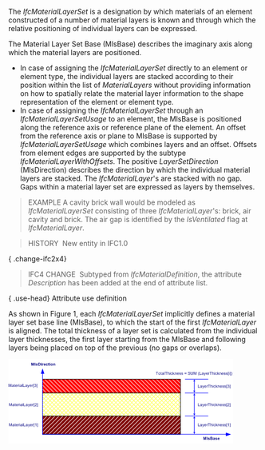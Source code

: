 ﻿The _IfcMaterialLayerSet_ is a designation by which materials of an element constructed of a number of material layers is known and through which the relative positioning of individual layers can be expressed.

The Material Layer Set Base (MlsBase) describes the imaginary axis along which the material layers are positioned.

* In case of assigning the _IfcMaterialLayerSet_ directly to an element or element type, the individual layers are stacked according to their position within the list of _MaterialLayers_ without providing information on how to spatially relate the material layer information to the shape representation of the element or element type. 
* In case of assigning the _IfcMaterialLayerSet_ through an _IfcMaterialLayerSetUsage_ to an element, the MlsBase is positioned along the reference axis or reference plane of the element. An offset from the reference axis or plane to MlsBase is supported by _IfcMaterialLayerSetUsage_ which combines layers and an offset. Offsets from element edges are supported by the subtype _IfcMaterialLayerWithOffsets_. The positive _LayerSetDirection_ (MlsDirection) describes the direction by which the individual material layers are stacked. The _IfcMaterialLayer_'s are stacked with no gap. Gaps within a material layer set are expressed as layers by themselves.

> EXAMPLE A cavity brick wall would be modeled as _IfcMaterialLayerSet_ consisting of three _IfcMaterialLayer_'s: brick, air cavity and brick. The air gap is identified by the _IsVentilated_ flag at _IfcMaterialLayer_.

> HISTORY&nbsp; New entity in IFC1.0

{ .change-ifc2x4}
> IFC4 CHANGE&nbsp; Subtyped from _IfcMaterialDefinition_, the attribute _Description_ has been added at the end of attribute list.

{ .use-head}
Attribute use definition

As shown in Figure 1, each _IfcMaterialLayerSet_ implicitly defines a material layer set base line (MlsBase), to which the start of the first _IfcMaterialLayer_ is aligned. The total thickness of a layer set is calculated from the individual layer thicknesses, the first layer starting from the MlsBase and following layers being placed on top of the previous (no gaps or overlaps).

!["material layer set"](../../../../../../figures/ifcmateriallayerset-01.png "Figure 1 &mdash; Material layer set")